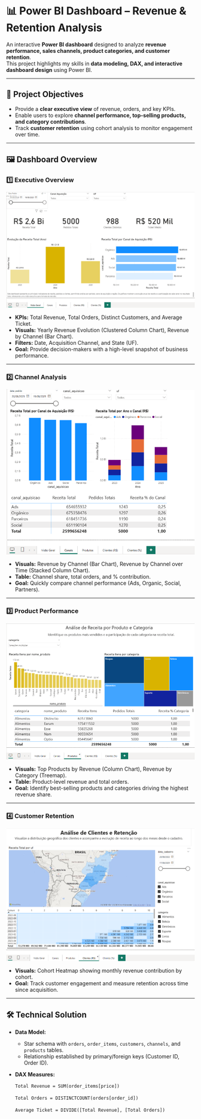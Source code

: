 # 📊 Power BI Dashboard – Revenue & Retention Analysis

An interactive **Power BI dashboard** designed to analyze **revenue performance, sales channels, product categories, and customer retention**.  
This project highlights my skills in **data modeling, DAX, and interactive dashboard design** using Power BI.

---

## 🎯 Project Objectives

- Provide a **clear executive view** of revenue, orders, and key KPIs.
- Enable users to explore **channel performance, top-selling products, and category contributions**.
- Track **customer retention** using cohort analysis to monitor engagement over time.

---

## 🖼️ Dashboard Overview

### 1️⃣ Executive Overview  
![Executive Overview](assets/overview.png)  
- **KPIs:** Total Revenue, Total Orders, Distinct Customers, and Average Ticket.  
- **Visuals:** Yearly Revenue Evolution (Clustered Column Chart), Revenue by Channel (Bar Chart).  
- **Filters:** Date, Acquisition Channel, and State (UF).  
- **Goal:** Provide decision-makers with a high-level snapshot of business performance.

---

### 2️⃣ Channel Analysis  
![Channel Analysis](assets/channels.png)  
- **Visuals:** Revenue by Channel (Bar Chart), Revenue by Channel over Time (Stacked Column Chart).  
- **Table:** Channel share, total orders, and % contribution.  
- **Goal:** Quickly compare channel performance (Ads, Organic, Social, Partners).

---

### 3️⃣ Product Performance  
![Product Analysis](assets/products.png)  
- **Visuals:** Top Products by Revenue (Column Chart), Revenue by Category (Treemap).  
- **Table:** Product-level revenue and total orders.  
- **Goal:** Identify best-selling products and categories driving the highest revenue share.

---

### 4️⃣ Customer Retention  
![Customer Retention](assets/customers_retention.png)  
- **Visuals:** Cohort Heatmap showing monthly revenue contribution by cohort.  
- **Goal:** Track customer engagement and measure retention across time since acquisition.

---

## 🛠️ Technical Solution

- **Data Model:**  
  - Star schema with `orders`, `order_items`, `customers`, `channels`, and `products` tables.  
  - Relationship established by primary/foreign keys (Customer ID, Order ID).

- **DAX Measures:**  
  ```DAX
  Total Revenue = SUM(order_items[price])

  Total Orders = DISTINCTCOUNT(orders[order_id])

  Average Ticket = DIVIDE([Total Revenue], [Total Orders])

